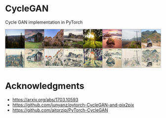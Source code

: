 # CycleGAN
Cycle GAN implementation in PyTorch

![](pretrained/sample.png)

# Acknowledgments
- https://arxiv.org/abs/1703.10593
- https://github.com/junyanz/pytorch-CycleGAN-and-pix2pix
- https://github.com/aitorzip/PyTorch-CycleGAN
